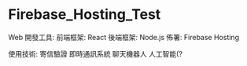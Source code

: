 # Firebase_Hosting_Test

Web
開發工具:
前端框架: React
後端框架: Node.js
佈署: Firebase Hosting

使用技術:
寄信驗證
即時通訊系統
聊天機器人
人工智能(?
